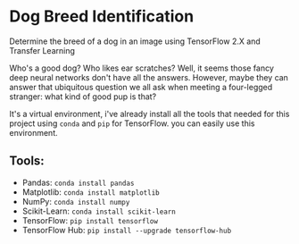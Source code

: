 # Dog Breed Identification

Determine the breed of a dog in an image using TensorFlow 2.X and Transfer Learning

Who's a good dog? Who likes ear scratches? Well, it seems those fancy deep neural networks don't have all the answers. 
However, maybe they can answer that ubiquitous question we all ask when meeting a four-legged stranger: what kind of good pup is that?

It's a virtual environment, i've already install all the tools that needed for this project using `conda` and `pip` for TensorFlow. 
you can easily use this environment.

## Tools:

* Pandas: `conda install pandas`
* Matplotlib: `conda install matplotlib`
* NumPy: `conda install numpy`
* Scikit-Learn: `conda install scikit-learn`
* TensorFlow: `pip install tensorflow`
* TensorFlow Hub: `pip install --upgrade tensorflow-hub`
